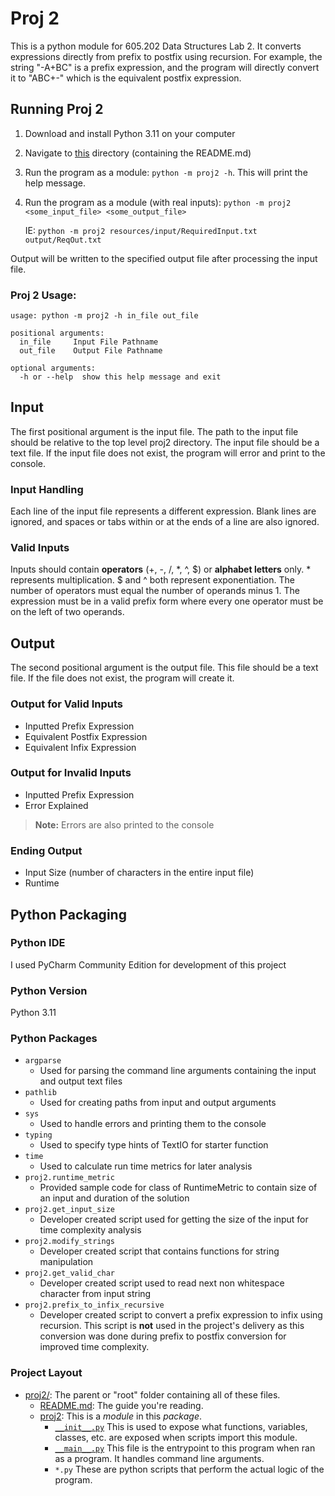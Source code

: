 # Proj 2

This is a python module for 605.202 Data Structures Lab 2. It converts 
expressions directly from prefix to postfix using recursion. For example, the 
string "-A+BC" is a prefix expression, and the program will directly convert 
it to "ABC+-" which is the equivalent postfix expression.

## Running Proj 2

1. Download and install Python 3.11 on your computer
2. Navigate to [this](.) directory (containing the README.md)
3. Run the program as a module: `python -m proj2 -h`. This will print the help message.
4. Run the program as a module (with real inputs): `python -m proj2 <some_input_file> <some_output_file>`

   IE: `python -m proj2 resources/input/RequiredInput.txt output/ReqOut.txt`

Output will be written to the specified output file after processing the input file.

### Proj 2 Usage:

```commandline
usage: python -m proj2 -h in_file out_file

positional arguments:
  in_file     Input File Pathname
  out_file    Output File Pathname

optional arguments:
  -h or --help  show this help message and exit
```

## Input
The first positional argument is the input file. The path to the input 
file should be relative to the top level proj2 directory. The input file 
should be a text file. If the input file does not exist, the program will 
error and print to the console.

### Input Handling
Each line of the input file represents a different expression. Blank lines 
are ignored, and spaces or tabs within or at the ends of a line are also 
ignored.

### Valid Inputs
Inputs should contain **operators** (+, -, /, *, ^, $) or **alphabet 
letters** only. * represents multiplication. $ and ^ both represent 
exponentiation. The number of operators must equal the number of operands 
minus 1. The expression must be in a valid prefix form where every one 
operator must be on the left of two operands.

## Output
The second positional argument is the output file. This file should be a 
text file. If the file does not exist, the program will create it.

### Output for Valid Inputs
* Inputted Prefix Expression
* Equivalent Postfix Expression
* Equivalent Infix Expression

### Output for Invalid Inputs
* Inputted Prefix Expression
* Error Explained

> **Note:** Errors are also printed to the console

### Ending Output
* Input Size (number of characters in the entire input file)
* Runtime 

## Python Packaging

### Python IDE 
I used PyCharm Community Edition for development of this project

### Python Version
Python 3.11

### Python Packages

* `argparse`
    * Used for parsing the command line arguments containing the 
      input and output text files
* `pathlib`
    * Used for creating paths from input and output arguments
* `sys`
  * Used to handle errors and printing them to the console
* `typing`
  * Used to specify type hints of TextIO for starter function
* `time`
  * Used to calculate run time metrics for later analysis
* `proj2.runtime_metric`
  * Provided sample code for class of RuntimeMetric to contain size of an 
    input and duration of the solution
* `proj2.get_input_size`
  * Developer created script used for getting the size of the input for time 
    complexity analysis
* `proj2.modify_strings`
  * Developer created script that contains functions for string manipulation
* `proj2.get_valid_char`
  * Developer created script used to read next non whitespace character from 
    input string
* `proj2.prefix_to_infix_recursive`
  * Developer created script to convert a prefix expression to infix using 
    recursion. This script is **not** used in the project's delivery as 
    this conversion was done during prefix to postfix conversion for 
    improved time complexity.

### Project Layout

* [proj2/](.): The parent or "root" folder containing all of these files.
    * [README.md](README.md):
      The guide you're reading.
    * [proj2](proj2): 
      This is a *module* in this *package*.
      * [`__init__.py`](proj2/__init__.py) 
        This is used to expose what functions, variables, classes, etc. are 
        exposed when scripts import this module.
      * [`__main__.py`](proj2/__main__.py) 
        This file is the entrypoint to this program when ran as a program. 
        It handles command line arguments.
      * `*.py` 
        These are python scripts that perform the actual logic of the program.





